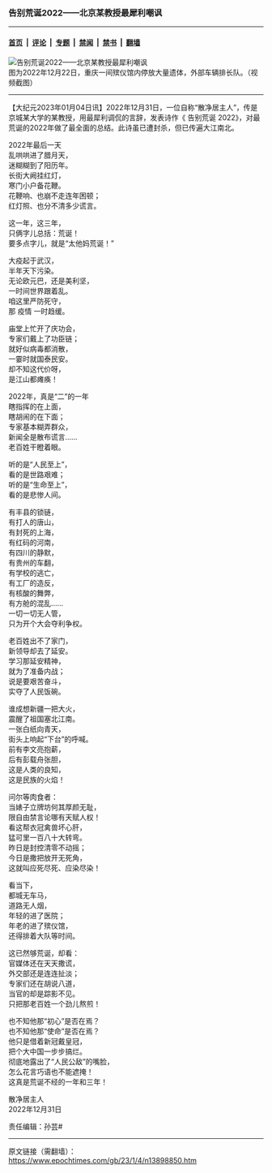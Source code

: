 ### 告别荒诞2022——北京某教授最犀利嘲讽

---

#### [首页](../../../..?n13898850) &nbsp;|&nbsp; [评论](../../../../../epoch-comment?n13898850) &nbsp;|&nbsp; [专题](../../../../../epoch-special?n13898850) &nbsp;|&nbsp; [禁闻](../../../../../epoch-news?n13898850) &nbsp;|&nbsp; [禁书](../../../../../books?n13898850) &nbsp;|&nbsp; [翻墙](https://github.com/gfw-breaker/nogfw/blob/master/README.md?n13898850)


<div><img alt="告别荒诞2022——北京某教授最犀利嘲讽" class="attachment-djy_600_400 size-djy_600_400 wp-post-image" src="https://i.epochtimes.com/assets/uploads/2022/12/id13891616-1225-3-600x400.png"/>
<div class="caption">
 图为2022年12月22日，重庆一间殡仪馆内停放大量遗体，外部车辆排长队。（视频截图）
</div></div><hr/><div class="post_content" id="artbody" itemprop="articleBody">
 <!-- article content begin -->
 <p>
  【大纪元2023年01月04日讯】2022年12月31日，一位自称“散净居主人”，传是京城某大学的某教授，用最犀利调侃的言辞，发表诗作《
  <ok href="https://www.epochtimes.com/gb/tag/%E5%91%8A%E5%88%AB%E8%8D%92%E8%AF%9E.html">
   告别荒诞
  </ok>
  2022》，对最荒诞的2022年做了最全面的总结。此诗虽已遭封杀，但已传遍大江南北。
 </p>
 <p>
  2022年最后一天
  <br/>
  乱哄哄进了腊月天，
  <br/>
  迷糊糊到了阳历年。
  <br/>
  长街大阙挂红灯，
  <br/>
  寒门小户备花鞭。
  <br/>
  花鞭响、也崩不走连年困顿；
  <br/>
  红灯照、也分不清多少谎言。
 </p>
 <p>
  这一年，这三年，
  <br/>
  只俩字儿总括：荒诞！
  <br/>
  要多点字儿，就是“太他妈荒诞！”
 </p>
 <p>
  大疫起于武汉，
  <br/>
  半年天下污染。
  <br/>
  无论欧元巴，还是美利坚，
  <br/>
  一时间世界跟着乱。
  <br/>
  咱这里严防死守，
  <br/>
  那
  <ok href="https://www.epochtimes.com/gb/tag/%E7%96%AB%E6%83%85.html">
   疫情
  </ok>
  一时趋缓。
 </p>
 <p>
  庙堂上忙开了庆功会，
  <br/>
  专家们戴上了功臣链；
  <br/>
  就好似病毒都消散，
  <br/>
  一霎时就国泰民安。
  <br/>
  却不知这代价呀，
  <br/>
  是江山都瘫痪！
 </p>
 <p>
  2022年，真是“二”的一年
  <br/>
  瞎指挥的在上面，
  <br/>
  瞎胡闹的在下面；
  <br/>
  专家基本糊弄群众，
  <br/>
  新闻全是散布谎言……
  <br/>
  老百姓干瞪着眼。
 </p>
 <p>
  听的是“人民至上”，
  <br/>
  看的是世路艰难；
  <br/>
  听的是“生命至上”，
  <br/>
  看的是悲惨人间。
 </p>
 <p>
  有丰县的锁链，
  <br/>
  有打人的唐山，
  <br/>
  有封死的上海，
  <br/>
  有红码的河南，
  <br/>
  有四川的静默，
  <br/>
  有贵州的车翻，
  <br/>
  有学校的逃亡，
  <br/>
  有工厂的造反，
  <br/>
  有核酸的舞弊，
  <br/>
  有方舱的混乱……
  <br/>
  一切一切无人管，
  <br/>
  只为开个大会夺利争权。
 </p>
 <p>
  老百姓出不了家门，
  <br/>
  新领导却去了延安。
  <br/>
  学习那延安精神，
  <br/>
  就为了准备内战；
  <br/>
  说是要艰苦奋斗，
  <br/>
  实夺了人民饭碗。
 </p>
 <p>
  谁成想新疆一把大火，
  <br/>
  震醒了祖国塞北江南。
  <br/>
  一张白纸向青天，
  <br/>
  街头上响起“下台”的呼喊。
  <br/>
  前有李文亮抱薪，
  <br/>
  后有彭载舟张胆，
  <br/>
  这是人类的良知，
  <br/>
  这是民族的火焰！
 </p>
 <p>
  问尔等肉食者：
  <br/>
  当婊子立牌坊何其厚颜无耻，
  <br/>
  限自由禁言论哪有天赋人权！
  <br/>
  看这帮衣冠禽兽坏心肝，
  <br/>
  猛可里一百八十大转弯。
  <br/>
  昨日是封控清零不动摇；
  <br/>
  今日是撒把放开无死角，
  <br/>
  这就叫应死尽死、应染尽染！
 </p>
 <p>
  看当下，
  <br/>
  都城无车马，
  <br/>
  道路无人烟，
  <br/>
  年轻的进了医院；
  <br/>
  年老的进了殡仪馆，
  <br/>
  还得排着大队等时间。
 </p>
 <p>
  这已然够荒诞，却看：
  <br/>
  官媒体还在天天撒谎，
  <br/>
  外交部还是连连扯淡；
  <br/>
  专家们还在胡说八道，
  <br/>
  当官的却是踪影不见。
  <br/>
  只把那老百姓一个劲儿熬煎！
 </p>
 <p>
  也不知他那“初心”是否在焉？
  <br/>
  也不知他那“使命”是否在焉？
  <br/>
  他只是借着新冠戴皇冠，
  <br/>
  把个大中国一步步搞烂。
  <br/>
  彻底地露出了“人民公敌”的嘴脸，
  <br/>
  怎么花言巧语也不能遮掩！
  <br/>
  这真是荒诞不经的一年和三年！
 </p>
 <p>
  散净居主人
  <br/>
  2022年12月31日
 </p>
 <p>
  责任编辑：孙芸#
 </p>
 <!-- article content end -->
 <div id="below_article_ad">
 </div>
</div>


---

原文链接（需翻墙）：https://www.epochtimes.com/gb/23/1/4/n13898850.htm